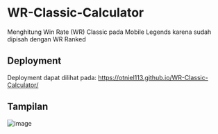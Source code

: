 # WR-Classic-Calculator
Menghitung Win Rate (WR) Classic pada Mobile Legends karena sudah dipisah dengan WR Ranked

## Deployment
Deployment dapat dilihat pada: https://otniel113.github.io/WR-Classic-Calculator/

## Tampilan
![image](https://user-images.githubusercontent.com/57952404/197945716-9d1a1eec-d465-4676-986d-1c10e5100eed.png)
